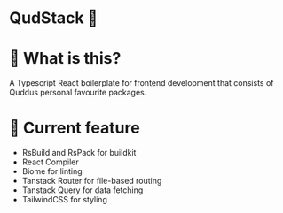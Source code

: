 # QudStack 🫦

# 🤨 What is this?
A Typescript React boilerplate for frontend development that consists of Quddus personal favourite packages.

# 🔧 Current feature
- RsBuild and RsPack for buildkit
- React Compiler
- Biome for linting
- Tanstack Router for file-based routing
- Tanstack Query for data fetching
- TailwindCSS for styling
